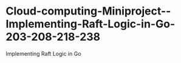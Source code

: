 # Cloud-computing-Miniproject--Implementing-Raft-Logic-in-Go-203-208-218-238
Implementing Raft Logic in Go
